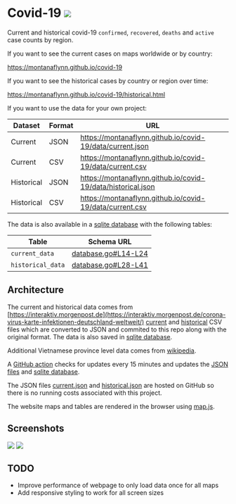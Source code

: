 # Covid-19 [![](https://github.com/montanaflynn/covid-19/workflows/Update/badge.svg)](https://github.com/montanaflynn/covid-19/actions)

Current and historical covid-19 `confirmed`, `recovered`, `deaths` and `active` case counts by region. 

If you want to see the current cases on maps worldwide or by country:

https://montanaflynn.github.io/covid-19

If you want to see the historical cases by country or region over time:

https://montanaflynn.github.io/covid-19/historical.html

If you want to use the data for your own project:

Dataset | Format | URL
--------|---------|----
Current | JSON | https://montanaflynn.github.io/covid-19/data/current.json
Current | CSV  | https://montanaflynn.github.io/covid-19/data/current.csv
Historical | JSON | https://montanaflynn.github.io/covid-19/data/historical.json
Historical | CSV  | https://montanaflynn.github.io/covid-19/data/current.csv

The data is also available in a [sqlite database](./data/covid.db) with the following tables:

Table | Schema URL
------|--------
`current_data` | [database.go#L14-L24](https://github.com/montanaflynn/covid-19/blob/master/database.go#L12-L22)
`historical_data` | [database.go#L28-L41](https://github.com/montanaflynn/covid-19/blob/master/database.go#L28-L41)

## Architecture

The current and historical data comes from [https://interaktiv.morgenpost.de](https://interaktiv.morgenpost.de/corona-virus-karte-infektionen-deutschland-weltweit/) [current](https://interaktiv.morgenpost.de/data/corona/current.v4.csv) and [historical](https://interaktiv.morgenpost.de/data/corona/history.light.v4.csv) CSV files which are converted to JSON and commited to this repo along with the original format. The data is also saved in [sqlite database](./data/covid.db).

Additional Vietnamese province level data comes from [wikipedia](https://vi.wikipedia.org/wiki/%C4%90%E1%BA%A1i_d%E1%BB%8Bch_COVID-19_t%E1%BA%A1i_Vi%E1%BB%87t_Nam).

A [GitHub action](https://github.com/montanaflynn/covid-19/blob/master/.github/workflows/main.yml) checks for updates every 15 minutes and updates the [JSON files](./data) and [sqlite database](./data/covid.db).

The JSON files [current.json](https://raw.githubusercontent.com/montanaflynn/covid-19/master/data/current.json) and [historical.json](https://montanaflynn.github.io/covid-19/data/historical.json) are hosted on GitHub so there is no running costs associated with this project.

The website maps and tables are rendered in the browser using [map.js](https://github.com/montanaflynn/covid-19/blob/master/assets/map.js).

## Screenshots

[![](https://i.imgur.com/z370DBE.png)](https://montanaflynn.github.io/covid-19/)
[![](https://i.imgur.com/c4AHfNb.png)](https://montanaflynn.github.io/covid-19/historical.html)

## TODO

- Improve performance of webpage to only load data once for all maps
- Add responsive styling to work for all screen sizes
